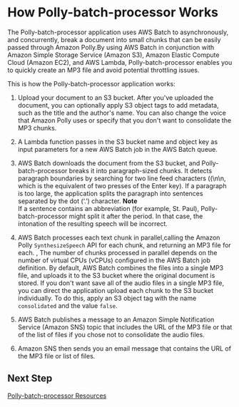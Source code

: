 # How Polly\-batch\-processor Works<a name="how-polly-batch-works"></a>

The Polly\-batch\-processor application uses AWS Batch to asynchronously, and concurrently, break a document into small chunks that can be easily passed through Amazon Polly\.By using AWS Batch in conjunction with Amazon Simple Storage Service \(Amazon S3\), Amazon Elastic Compute Cloud \(Amazon EC2\), and AWS Lambda, Polly\-batch\-processor enables you to quickly create an MP3 file and avoid potential throttling issues\.

This is how the Polly\-batch\-processor application works: 

1. Upload your document to an S3 bucket\. After you've uploaded the document, you can optionally apply S3 object tags to add metadata, such as the title and the author's name\. You can also change the voice that Amazon Polly uses or specify that you don't want to consolidate the MP3 chunks\.

1. A Lambda function passes in the S3 bucket name and object key as input parameters for a new AWS Batch job in the AWS Batch queue\.

1. AWS Batch downloads the document from the S3 bucket, and Polly\-batch\-processor breaks it into paragraph\-sized chunks\. It detects paragraph boundaries by searching for two line feed characters \(\(\\n\\n, which is the equivalent of two presses of the Enter key\)\. If a paragraph is too large, the application splits the paragraph into sentences separated by the dot \(‘\.’\) character\. 
**Note**  
If a sentence contains an abbreviation \(for example, St\. Paul\), Polly\-batch\-processor might split it after the period\. In that case, the intonation of the resulting speech will be incorrect\. 

1. AWS Batch processes each text chunk in parallel,calling the Amazon Polly `SynthesizeSpeech` API for each chunk, and returning an MP3 file for each\. , The number of chunks processed in parallel depends on the number of virtual CPUs \(vCPUs\) configured in the AWS Batch job definition\. By default, AWS Batch combines the files into a single MP3 file, and uploads it to the S3 bucket where the original document is stored\. If you don't want save all of the audio files in a single MP3 file, you can direct the application upload each chunk to the S3 bucket individually\. To do this, apply an S3 object tag with the name `consolidated` and the value `false`\. 

1. AWS Batch publishes a message to an Amazon Simple Notification Service \(Amazon SNS\) topic that includes the URL of the MP3 file or that of the list of files if you chose not to consolidate the audio files\.

1. Amazon SNS then sends you an email message that contains the URL of the MP3 file or list of files\.

## Next Step<a name="polly-batch-next-step-2"></a>

[Polly\-batch\-processor Resources](polly-batch-processor-resources.md)